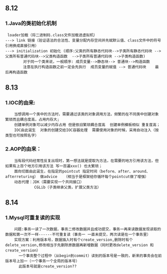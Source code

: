 ## 8.12
### 1.Java的类初始化机制
     loader加载（将二进制码.class文件加载进虚拟机）
    ---> link 链接（验证语法的合法性、变量分配内存空间并先赋默认值、class文件中的符号引用换成直接引用）
    ---> initialization 初始化 (顺序:父类的所有静态代码块-->子类所有静态代码块 -->父类所有普通代码块-->父类构造函数  -->子类所有普通代码块 -->子类构造函数)
            对于同一个类来说，一般顺序: 成员变量-->静态块--> 普通块-->构造函数
            注意在执行构造函数之前一定会先执行  成员变量的赋值 --> 普通代码块    最后再构造函数

## 8.13
### 1.IOC的由来:
        当想调用一个类中的方法时，需要通过该类的对象调用方法，频繁的在不同类中创建对象  繁琐而且耦合度高，占用内存大;
        创建单例对象可以减少内存占用 但是依旧繁琐耦合度高  创建单例模板相似 重复度高；
        IOC由此诞生  对象的创建交给IOC容器处理  需要使用对象的时候，采用自动注入（按类型也可按照名字）
### 2.AOP的由来：
        当有段代码经常性反复出现时，第一想法就是提取为方法，在需要的地方引用该方法，但如果有上百个地方引用该方法 写一百遍xxx() 也太繁琐；
        面向切面由此诞生，在指定的pointcut 指定时间（before、after、around、afterreturing） 做advice   （相当于是框架给你循环每个pointcut做了增强）
        动态代理：JDK（需要实现一个共同接口）
                 CGLib（子类继承父类，扩展父类方法）
  
## 8.14
### 1.Mysql可重复读的实现
        问题:事务一读了一次数据，事务二修改数据并且成功提交，事务一再来读数据发现读取的数据和第一次不一样------不可重复读（事务一 一直未提交，两次读是在一个事务里）
        实现方案：利用版本号，数据插入时有个create_version,删除时有个delete_version,修改相当于先删除原数据再新增数据（同时更改delete_version 和create_version）
          一个事务整个过程中（从begin到commit）读到的版本号是一致的，新来的事务会在前版本号上加一（一个事务一个全局的版本号）
          此版本号就是create_version??
































